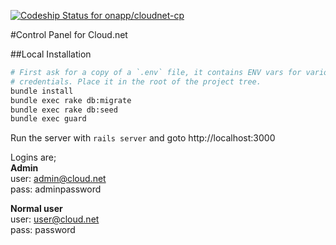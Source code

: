 [ ![Codeship Status for onapp/cloudnet-cp](https://codeship.com/projects/60dc88f0-5d41-0132-4110-6a9a57a3d30a/status)](https://codeship.com/projects/51043)

#Control Panel for Cloud.net

##Local Installation

```sh
# First ask for a copy of a `.env` file, it contains ENV vars for various sensitive config
# credentials. Place it in the root of the project tree.
bundle install
bundle exec rake db:migrate
bundle exec rake db:seed
bundle exec guard
```

Run the server with `rails server` and goto http://localhost:3000

Logins are;   
**Admin**   
user: admin@cloud.net   
pass: adminpassword

**Normal user**   
user: user@cloud.net   
pass: password
